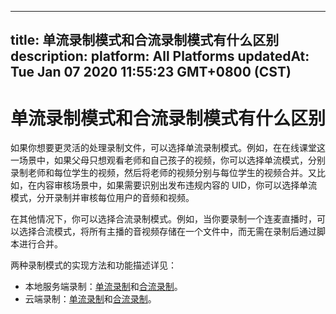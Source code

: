 
---
title: 单流录制模式和合流录制模式有什么区别
description: 
platform: All Platforms
updatedAt: Tue Jan 07 2020 11:55:23 GMT+0800 (CST)
---
# 单流录制模式和合流录制模式有什么区别
如果你想要更灵活的处理录制文件，可以选择单流录制模式。例如，在在线课堂这一场景中，如果父母只想观看老师和自己孩子的视频，你可以选择单流模式，分别录制老师和每位学生的视频，然后将老师的视频分别与每位学生的视频合并。又比如，在内容审核场景中，如果需要识别出发布违规内容的 UID，你可以选择单流模式，分开录制并审核每位用户的音频和视频。

在其他情况下，你可以选择合流录制模式。例如，当你要录制一个连麦直播时，可以选择合流模式，将所有主播的音视频存储在一个文件中，而无需在录制后通过脚本进行合并。

两种录制模式的实现方法和功能描述详见：
* 本地服务端录制：[单流录制](../../cn/Recording/recording_individual_mode.md)和[合流录制](../../cn/Recording/recording_composite_mode.md)。
* 云端录制：[单流录制](../../cn/cloud-recording/cloud_recording_individual_mode.md)和[合流录制](../../cn/cloud-recording/cloud_recording_composite_mode.md)。
